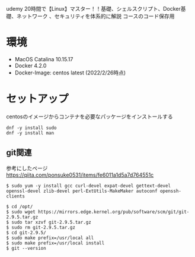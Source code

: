 udemy 20時間で【Linux】マスター！！基礎、シェルスクリプト、Docker基礎、ネットワーク 、セキュリティを体系的に解説 コースのコード保存用

# 環境

- MacOS Catalina 10.15.17
- Docker 4.2.0
- Docker-Image: centos latest (2022/2/26時点)

# セットアップ

centosのイメージからコンテナを必要なパッケージをインストールする

```
dnf -y install sudo
dnf -y install man
```

## git関連

参考にしたページ
https://qiita.com/ponsuke0531/items/fe6011a1d5a7d764551c

```
$ sudo yum -y install gcc curl-devel expat-devel gettext-devel openssl-devel zlib-devel perl-ExtUtils-MakeMaker autoconf openssh-clients
```

```
$ cd /opt/
$ sudo wget https://mirrors.edge.kernel.org/pub/software/scm/git/git-2.9.5.tar.gz
$ sudo tar xzvf git-2.9.5.tar.gz
$ sudo rm git-2.9.5.tar.gz
$ cd git-2.9.5/
$ sudo make prefix=/usr/local all
$ sudo make prefix=/usr/local install
$ git --version
```
